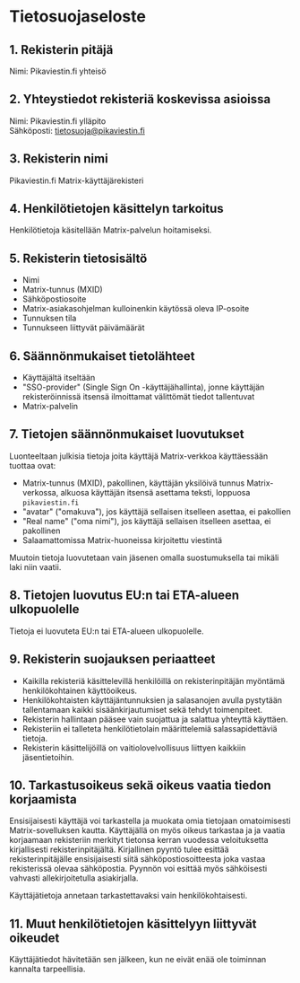 # Tietosuojaseloste

## 1. Rekisterin pitäjä
Nimi: Pikaviestin.fi yhteisö

## 2. Yhteystiedot rekisteriä koskevissa asioissa
Nimi: Pikaviestin.fi ylläpito  
Sähköposti: tietosuoja@pikaviestin.fi

## 3. Rekisterin nimi
Pikaviestin.fi Matrix-käyttäjärekisteri

## 4. Henkilötietojen käsittelyn tarkoitus
Henkilötietoja käsitellään Matrix-palvelun hoitamiseksi.

## 5. Rekisterin tietosisältö
 - Nimi
 - Matrix-tunnus (MXID)
 - Sähköpostiosoite
 - Matrix-asiakasohjelman kulloinenkin käytössä oleva IP-osoite
 - Tunnuksen tila
 - Tunnukseen liittyvät päivämäärät

## 6. Säännönmukaiset tietolähteet
 - Käyttäjältä itseltään
 - "SSO-provider" (Single Sign On -käyttäjähallinta), jonne käyttäjän rekisteröinnissä itsensä ilmoittamat välittömät tiedot tallentuvat
 - Matrix-palvelin

## 7. Tietojen säännönmukaiset luovutukset
Luonteeltaan julkisia tietoja joita käyttäjä Matrix-verkkoa käyttäessään tuottaa ovat:
 - Matrix-tunnus (MXID), pakollinen, käyttäjän yksilöivä tunnus Matrix-verkossa, alkuosa käyttäjän itsensä asettama teksti, loppuosa `pikaviestin.fi`
 - "avatar" ("omakuva"), jos käyttäjä sellaisen itselleen asettaa, ei pakollien
 - "Real name" ("oma nimi"), jos käyttäjä sellaisen itselleen asettaa, ei pakollinen
 - Salaamattomissa Matrix-huoneissa kirjoitettu viestintä

Muutoin tietoja luovutetaan vain jäsenen omalla suostumuksella tai mikäli laki niin vaatii.

## 8. Tietojen luovutus EU:n tai ETA-alueen ulkopuolelle
Tietoja ei luovuteta EU:n tai ETA-alueen ulkopuolelle.

## 9. Rekisterin suojauksen periaatteet
 - Kaikilla rekisteriä käsittelevillä henkilöillä on rekisterinpitäjän myöntämä henkilökohtainen käyttöoikeus.
 - Henkilökohtaisten käyttäjäntunnuksien ja salasanojen avulla pystytään tallentamaan kaikki sisäänkirjautumiset sekä tehdyt toimenpiteet.
 - Rekisterin hallintaan pääsee vain suojattua ja salattua yhteyttä käyttäen.
 - Rekisteriin ei talleteta henkilötietolain määrittelemiä salassapidettäviä tietoja.
 - Rekisterin käsittelijöillä on vaitiolovelvollisuus liittyen kaikkiin jäsentietoihin.

## 10. Tarkastusoikeus sekä oikeus vaatia tiedon korjaamista
Ensisijaisesti käyttäjä voi tarkastella ja muokata omia tietojaan omatoimisesti Matrix-sovelluksen kautta. Käyttäjällä on myös oikeus tarkastaa ja ja vaatia korjaamaan rekisteriin merkityt tietonsa kerran vuodessa veloituksetta kirjallisesti rekisterinpitäjältä. Kirjallinen pyyntö tulee esittää rekisterinpitäjälle ensisijaisesti siitä sähköpostiosoitteesta joka vastaa rekisterissä olevaa sähköpostia. Pyynnön voi esittää myös sähköisesti vahvasti allekirjoitetulla asiakirjalla.

Käyttäjätietoja annetaan tarkastettavaksi vain henkilökohtaisesti.

## 11. Muut henkilötietojen käsittelyyn liittyvät oikeudet
Käyttäjätiedot hävitetään sen jälkeen, kun ne eivät enää ole toiminnan kannalta tarpeellisia.
